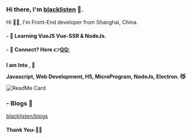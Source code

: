 ### Hi there, I'm [blacklisten](https://www.blacklisten.com) 👋.

Hi 🙋‍♂️, I'm Front-End developer from Shanghai, China.

#### - 🥀 Learning VueJS  Vue-SSR & NodeJs.

#### - 💬 Connect? Here 👉[QQ:](http://wpa.qq.com/msgrd?v=3&uin=756319278&site=%E5%9C%A8%E7%BA%BF%E5%AE%A2%E6%9C%8D&menu=yes)

**I am Into , 🙏**

**Javascript, Web Development, H5, MicroProgram, NodeJs, Electron. 😼**

![ReadMe Card](https://github-readme-stats.vercel.app/api?username=blacklisten&show_icons=true&theme=radical)

### - Blogs 🌱

[blacklisten/blogs](https://www.blacklisten.cn)

#### Thank You-🙏🏼

<!--
**blacklisten/blacklisten** is a ✨ _special_ ✨ repository because its `README.md` (this file) appears on your GitHub profile.

Here are some ideas to get you started:

- 🔭 I’m currently working on ...
- 🌱 I’m currently learning ...
- 👯 I’m looking to collaborate on ...
- 🤔 I’m looking for help with ...
- 💬 Ask me about ...
- 📫 How to reach me: ...
- 😄 Pronouns: ...
- ⚡ Fun fact: ...
-->

